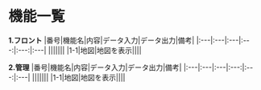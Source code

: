 # 機能一覧

**1.フロント**
|番号|機能名|内容|データ入力|データ出力|備考|
|:---|:---|:---|:---:|:---:|:---|
|||||||
|1-1|地図|地図を表示||||


**2.管理**
|番号|機能名|内容|データ入力|データ出力|備考|
|:---|:---|:---|:---:|:---:|:---|
|||||||
|1-1|地図|地図を表示||||
